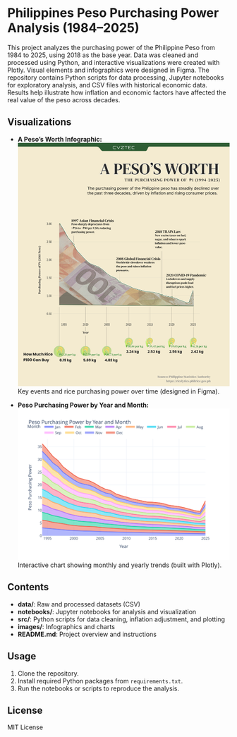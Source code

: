 # Philippines Peso Purchasing Power Analysis (1984–2025)

This project analyzes the purchasing power of the Philippine Peso from 1984 to 2025, using 2018 as the base year. Data was cleaned and processed using Python, and interactive visualizations were created with Plotly. Visual elements and infographics were designed in Figma. The repository contains Python scripts for data processing, Jupyter notebooks for exploratory analysis, and CSV files with historical economic data. Results help illustrate how inflation and economic factors have affected the real value of the peso across decades.

## Visualizations

- **A Peso’s Worth Infographic:**  
  ![A Peso’s Worth](images/Infographic_final3.png)  
  Key events and rice purchasing power over time (designed in Figma).

- **Peso Purchasing Power by Year and Month:**  
  ![Peso Purchasing Power](images/peso_purchasing_power.svg)  
  Interactive chart showing monthly and yearly trends (built with Plotly).

## Contents

- **data/**: Raw and processed datasets (CSV)
- **notebooks/**: Jupyter notebooks for analysis and visualization
- **src/**: Python scripts for data cleaning, inflation adjustment, and plotting
- **images/**: Infographics and charts
- **README.md**: Project overview and instructions

## Usage

1. Clone the repository.
2. Install required Python packages from `requirements.txt`.
3. Run the notebooks or scripts to reproduce the analysis.

## License

MIT License


